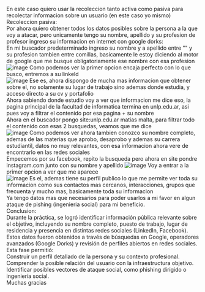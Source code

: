 En este caso quiero usar la recoleccion tanto activa como pasiva para recolectar informacion sobre un usuario (en este caso yo mismo)  
Recoleccion pasiva:  
Por ahora quiero obtener todos los datos posibles sobre la persona a la que voy a atacar, pero unicamente tengo su nombre, apellido y su profesion de profesor
ingreso su informacion en internet con google dorks:    
En mi buscador predeterminado ingreso su nombre y a apellido entre "" y su profesion tambien entre comillas, basicamente le estoy diciendo al motor de google que me busque obligatoriamente ese nombre con esa profesion   
![image](https://github.com/user-attachments/assets/6071c127-ae79-4e4a-baf3-65a27b942039)
Como podemos ver la primer opcion encaja perfecto con lo que busco, entremos a su linkeld  
![image](https://github.com/user-attachments/assets/1e6a0157-5ea1-4f47-84f9-cb450a51e465)
Ese es, ahora dispongo de mucha mas informacion que obtener sobre el, no solamente su lugar de trabajo sino ademas donde estudia, y acceso directo a su cv y portafolio  
Ahora sabiendo donde estudio voy a ver que informacion me dice eso, la pagina principal de la facultad de informatica termina en unlp.edu.ar, asi pues voy a filtrar el contenido por esa pagina + su nombre  
Ahora en el buscador pongo site:unlp.edu.ar matias malta, para filtrar todo el contenido con esas 2 busquedas, veamos que me dice  
![image](https://github.com/user-attachments/assets/ba7b8198-ea54-49b9-9dc5-5fe50ca6521b)
Como podemos ver ahora tambien conozco su nombre completo, ademas de las materias que aprobo, desaprobo y ademas su carrera estudiantil, datos no muy relevantes, con esa informacion ahora vere de encontrarlo en las redes sociales  
Empecemos por su facebook, repito la busqueda pero ahora en site pondre instagram.com  junto con su nombre y apellido
![image](https://github.com/user-attachments/assets/751f40f8-2de3-4fa7-b98c-12d2cc0faeac)
Voy a entrar a la primer opcion a ver que me aparece  
![image](https://github.com/user-attachments/assets/d7e8696d-bbff-4dd5-a2fb-cb6e129062b7)
Es el, ademas tiene su perfil publico lo que me permite ver toda su informacion como sus contactos mas cercanos, interacciones, grupos que frecuenta y mucho mas, basicamente toda su informacion  
Ya tengo datos mas que necesarios para poder usarlos a mi favor en algun ataque de pishing (ingenieria social) para mi beneficio.  
Conclusion:  
Durante la práctica, se logró identificar información pública relevante sobre el objetivo, incluyendo su nombre completo, puesto de trabajo, lugar de residencia y presencia en distintas redes sociales (LinkedIn, Facebook).  
Estos datos fueron obtenidos a través de búsquedas en Google, operadores avanzados (Google Dorks) y revisión de perfiles abiertos en redes sociales.  
Esta fase permitió:  
Construir un perfil detallado de la persona y su contexto profesional.  
Comprender la posible relación del usuario con la infraestructura objetivo.  
Identificar posibles vectores de ataque social, como phishing dirigido o ingeniería social.  
Muchas gracias
